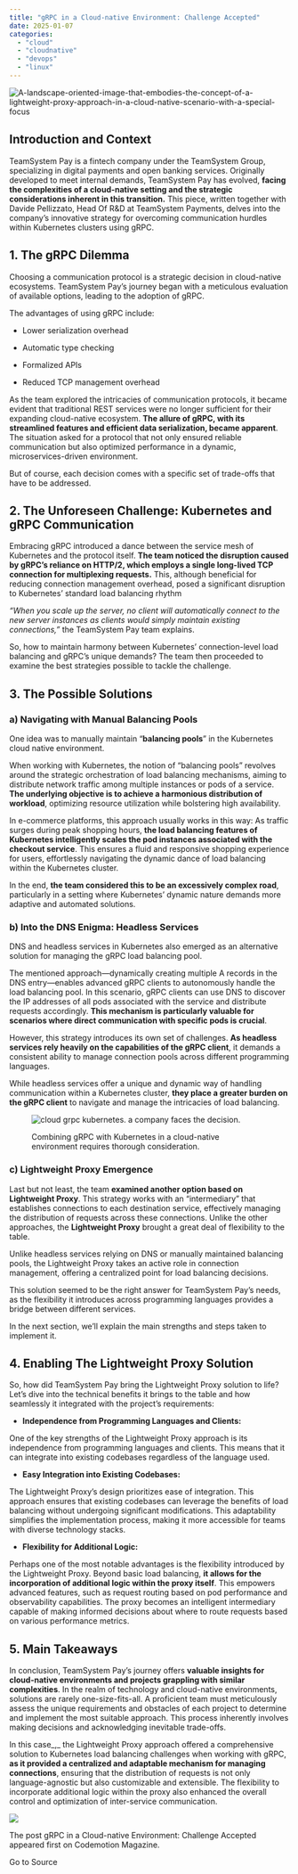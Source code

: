 ```yaml
---
title: "gRPC in a Cloud-native Environment: Challenge Accepted"
date: 2025-01-07
categories: 
  - "cloud"
  - "cloudnative"
  - "devops"
  - "linux"
---
```


![A-landscape-oriented-image-that-embodies-the-concept-of-a-lightweight-proxy-approach-in-a-cloud-native-scenario-with-a-special-focus](https://www.codemotion.com/magazine/wp-content/uploads/2024/02/DALL%C2%B7E-2024-02-22-15.27.20-A-landscape-oriented-image-that-embodies-the-concept-of-a-lightweight-proxy-approach-in-a-cloud-native-scenario-with-a-special-focus-on-Kubernetes.-T.webp)

## **Introduction and Context**

TeamSystem Pay is a fintech company under the TeamSystem Group, specializing in digital payments and open banking services. Originally developed to meet internal demands, TeamSystem Pay has evolved, **facing the complexities of a cloud-native setting and the strategic considerations inherent in this transition.** This piece, written together with Davide Pellizzato, Head Of R&D at TeamSystem Payments, delves into the company’s innovative strategy for overcoming communication hurdles within Kubernetes clusters using gRPC.

## **1\. The gRPC Dilemma**

Choosing a communication protocol is a strategic decision in cloud-native ecosystems. TeamSystem Pay’s journey began with a meticulous evaluation of available options, leading to the adoption of gRPC.  
  
The advantages of using gRPC include:

- Lower serialization overhead

- Automatic type checking

- Formalized APIs

- Reduced TCP management overhead

As the team explored the intricacies of communication protocols, it became evident that traditional REST services were no longer sufficient for their expanding cloud-native ecosystem. **The allure of gRPC, with its streamlined features and efficient data serialization, became apparent**. The situation asked for a protocol that not only ensured reliable communication but also optimized performance in a dynamic, microservices-driven environment.

But of course, each decision comes with a specific set of trade-offs that have to be addressed.

## **2\. The Unforeseen Challenge: Kubernetes and gRPC Communication**

Embracing gRPC introduced a dance between the service mesh of Kubernetes and the protocol itself. **The team noticed the disruption caused by gRPC’s reliance on HTTP/2, which employs a single long-lived TCP connection for multiplexing requests.** This, although beneficial for reducing connection management overhead, posed a significant disruption to Kubernetes’ standard load balancing rhythm

_“When you scale up the server, no client will automatically connect to the new server instances as clients would simply maintain existing connections,”_ the TeamSystem Pay team explains.

So, how to maintain harmony between Kubernetes’ connection-level load balancing and gRPC’s unique demands? The team then proceeded to examine the best strategies possible to tackle the challenge.

## **3\. The Possible Solutions**

### **a) Navigating with Manual Balancing Pools**

One idea was to manually maintain “**balancing pools**” in the Kubernetes cloud native environment.  
  
When working with Kubernetes, the notion of “balancing pools” revolves around the strategic orchestration of load balancing mechanisms, aiming to distribute network traffic among multiple instances or pods of a service. **The underlying objective is to achieve a harmonious distribution of workload**, optimizing resource utilization while bolstering high availability.  
  
In e-commerce platforms, this approach usually works in this way: As traffic surges during peak shopping hours, **the load balancing features of Kubernetes intelligently scales the pod instances associated with the checkout service**. This ensures a fluid and responsive shopping experience for users, effortlessly navigating the dynamic dance of load balancing within the Kubernetes cluster.

In the end, **the team considered this to be an excessively complex road**, particularly in a setting where Kubernetes’ dynamic nature demands more adaptive and automated solutions. 

### **b) Into the DNS Enigma: Headless Services**

DNS and headless services in Kubernetes also emerged as an alternative solution for managing the gRPC load balancing pool. 

The mentioned approach—dynamically creating multiple A records in the DNS entry—enables advanced gRPC clients to autonomously handle the load balancing pool. In this scenario, gRPC clients can use DNS to discover the IP addresses of all pods associated with the service and distribute requests accordingly. **This mechanism is particularly valuable for scenarios where direct communication with specific pods is crucial**.

However, this strategy introduces its own set of challenges. **As headless services rely heavily on the capabilities of the gRPC client**, it demands a consistent ability to manage connection pools across different programming languages. 

While headless services offer a unique and dynamic way of handling communication within a Kubernetes cluster, **they place a greater burden on the gRPC client** to navigate and manage the intricacies of load balancing.

<figure>

![cloud grpc kubernetes. a company faces the decision.](https://www.codemotion.com/magazine/wp-content/uploads/2024/02/DALL%C2%B7E-2024-02-22-15.31.12-Create-a-landscape-oriented-image-in-the-same-modern-and-minimalistic-style-as-the-previous-images-depicting-a-company-facing-a-choice-between-three--1024x585.webp)

<figcaption>

Combining gRPC with Kubernetes in a cloud-native environment requires thorough consideration.

</figcaption>

</figure>

### **c) Lightweight Proxy Emergence**

Last but not least, the team **examined another option based on Lightweight Proxy**. This strategy works with an “intermediary” that establishes connections to each destination service, effectively managing the distribution of requests across these connections. Unlike the other approaches, the **Lightweight Proxy** brought a great deal of flexibility to the table.  
  
Unlike headless services relying on DNS or manually maintained balancing pools, the Lightweight Proxy takes an active role in connection management, offering a centralized point for load balancing decisions.  
  
This solution seemed to be the right answer for TeamSystem Pay’s needs, as the flexibility it introduces across programming languages provides a bridge between different services.  
  
In the next section, we’ll explain the main strengths and steps taken to implement it.

## **4\. Enabling The Lightweight Proxy Solution**

So, how did TeamSystem Pay bring the Lightweight Proxy solution to life? Let’s dive into the technical benefits it brings to the table and how seamlessly it integrated with the project’s requirements:

- **Independence from Programming Languages and Clients:**

One of the key strengths of the Lightweight Proxy approach is its independence from programming languages and clients. This means that it can integrate into existing codebases regardless of the language used. 

- **Easy Integration into Existing Codebases:**

The Lightweight Proxy’s design prioritizes ease of integration. This approach ensures that existing codebases can leverage the benefits of load balancing without undergoing significant modifications. This adaptability simplifies the implementation process, making it more accessible for teams with diverse technology stacks.

- **Flexibility for Additional Logic:**

Perhaps one of the most notable advantages is the flexibility introduced by the Lightweight Proxy. Beyond basic load balancing, **it allows for the incorporation of additional logic within the proxy itself**. This empowers advanced features, such as request routing based on pod performance and observability capabilities. The proxy becomes an intelligent intermediary capable of making informed decisions about where to route requests based on various performance metrics.

## **5\. Main Takeaways**

In conclusion, TeamSystem Pay’s journey offers **valuable insights for cloud-native environments and projects grappling with similar complexities**. In the realm of technology and cloud-native environments, solutions are rarely one-size-fits-all. A proficient team must meticulously assess the unique requirements and obstacles of each project to determine and implement the most suitable approach. This process inherently involves making decisions and acknowledging inevitable trade-offs.

In this case_,_ the Lightweight Proxy approach offered a comprehensive solution to Kubernetes load balancing challenges when working with gRPC, **as it provided a centralized and adaptable mechanism for managing connections**, ensuring that the distribution of requests is not only language-agnostic but also customizable and extensible. The flexibility to incorporate additional logic within the proxy also enhanced the overall control and optimization of inter-service communication.

![](https://www.codemotion.com/magazine/wp-content/uploads/2024/02/image-6.png)

The post gRPC in a Cloud-native Environment: Challenge Accepted appeared first on Codemotion Magazine.

Go to Source

